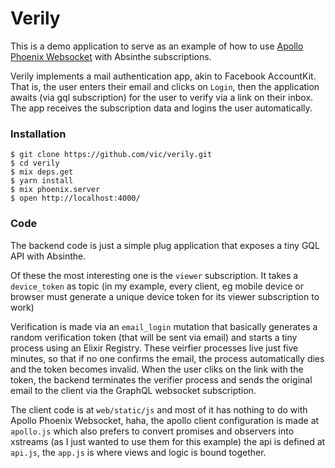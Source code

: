 # Verily

This is a demo application to serve as an example of how to use [Apollo Phoenix Websocket](https://github.com/vic/apollo-phoenix-websocket) with Absinthe subscriptions.

Verily implements a mail authentication app, akin to Facebook AccountKit. That is, the user enters
their email and clicks on `Login`, then the application awaits (via gql subscription) for the user
to verify via a link on their inbox. The app receives the subscription data and logins the user automatically.

### Installation

```shell
$ git clone https://github.com/vic/verily.git
$ cd verily
$ mix deps.get
$ yarn install
$ mix phoenix.server
$ open http://localhost:4000/
```

### Code

The backend code is just a simple plug application that exposes a tiny GQL API with Absinthe.

Of these the most interesting one is the `viewer` subscription. It takes a `device_token` as topic 
(in my example, every client, eg mobile device or browser must generate a unique device token for
 its viewer subscription to work) 

Verification is made via an `email_login` mutation that basically generates a random verification
token (that will be sent via email) and starts a tiny process using an Elixir Registry. These 
veirfier processes live just five minutes, so that if no one confirms the email, the process
automatically dies and the token becomes invalid. When the user cliks on the link with the token,
the backend terminates the verifier process and sends the original email to the client via the
GraphQL websocket subscription.

The client code is at `web/static/js` and most of it has nothing to do with 
Apollo Phoenix Websocket, haha, the apollo client configuration
is made at `apollo.js` which also prefers to convert promises and observers into xstreams
(as I just wanted to use them for this example) the api is defined at `api.js`, the `app.js` is
where views and logic is bound together.

